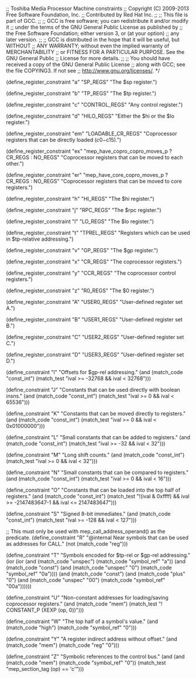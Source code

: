 ;; Toshiba Media Processor Machine constraints
;; Copyright (C) 2009-2013 Free Software Foundation, Inc.
;; Contributed by Red Hat Inc.
;;
;; This file is part of GCC.
;;
;; GCC is free software; you can redistribute it and/or modify it
;; under the terms of the GNU General Public License as published by
;; the Free Software Foundation; either version 3, or (at your option)
;; any later version.
;;
;; GCC is distributed in the hope that it will be useful, but WITHOUT
;; ANY WARRANTY; without even the implied warranty of MERCHANTABILITY
;; or FITNESS FOR A PARTICULAR PURPOSE.  See the GNU General Public
;; License for more details.
;;
;; You should have received a copy of the GNU General Public License
;; along with GCC; see the file COPYING3.  If not see
;; <http://www.gnu.org/licenses/>.  */



(define_register_constraint "a" "SP_REGS"
  "The $sp register.")

(define_register_constraint "b" "TP_REGS"
  "The $tp register.")

(define_register_constraint "c" "CONTROL_REGS"
  "Any control register.")

(define_register_constraint "d" "HILO_REGS"
  "Either the $hi or the $lo register.")

(define_register_constraint "em" "LOADABLE_CR_REGS"
  "Coprocessor registers that can be directly loaded ($c0-$c15).")

(define_register_constraint "ex" "mep_have_copro_copro_moves_p ? CR_REGS : NO_REGS"
  "Coprocessor registers that can be moved to each other.")

(define_register_constraint "er" "mep_have_core_copro_moves_p ? CR_REGS : NO_REGS"
  "Coprocessor registers that can be moved to core registers.")

(define_register_constraint "h" "HI_REGS"
  "The $hi register.")

(define_register_constraint "j" "RPC_REGS"
  "The $rpc register.")

(define_register_constraint "l" "LO_REGS"
  "The $lo register.")

(define_register_constraint "t" "TPREL_REGS"
  "Registers which can be used in $tp-relative addressing.")

(define_register_constraint "v" "GP_REGS"
  "The $gp register.")

(define_register_constraint "x" "CR_REGS"
  "The coprocessor registers.")

(define_register_constraint "y" "CCR_REGS"
  "The coprocessor control registers.")

(define_register_constraint "z" "R0_REGS"
  "The $0 register.")

(define_register_constraint "A" "USER0_REGS"
  "User-defined register set A.")

(define_register_constraint "B" "USER1_REGS"
  "User-defined register set B.")

(define_register_constraint "C" "USER2_REGS"
  "User-defined register set C.")

(define_register_constraint "D" "USER3_REGS"
  "User-defined register set D.")



(define_constraint "I"
  "Offsets for $gp-rel addressing."
  (and (match_code "const_int")
       (match_test "ival >= -32768 && ival < 32768")))

(define_constraint "J"
  "Constants that can be used directly with boolean insns."
  (and (match_code "const_int")
       (match_test "ival >= 0 && ival < 65536")))

(define_constraint "K"
  "Constants that can be moved directly to registers."
  (and (match_code "const_int")
       (match_test "ival >= 0 && ival < 0x01000000")))

(define_constraint "L"
  "Small constants that can be added to registers."
  (and (match_code "const_int")
       (match_test "ival >= -32 && ival < 32")))

(define_constraint "M"
  "Long shift counts."
  (and (match_code "const_int")
       (match_test "ival >= 0 && ival < 32")))

(define_constraint "N"
  "Small constants that can be compared to registers."
  (and (match_code "const_int")
       (match_test "ival >= 0 && ival < 16")))

(define_constraint "O"
  "Constants that can be loaded into the top half of registers."
  (and (match_code "const_int")
       (match_test "!(ival & 0xffff) && ival >= -2147483647-1 && ival <= 2147483647")))

(define_constraint "S"
  "Signed 8-bit immediates."
  (and (match_code "const_int")
       (match_test "ival >= -128 && ival < 127")))



;; This must only be used with mep_call_address_operand() as the predicate.
(define_constraint "R"
  "@internal
Near symbols that can be used as addresses for CALL."
  (not (match_code "reg")))

(define_constraint "T"
  "Symbols encoded for $tp-rel or $gp-rel addressing."
  (ior (ior
	(and (match_code "unspec")
	     (match_code "symbol_ref" "a"))
	(and (match_code "const")
	     (and (match_code "unspec" "0")
		  (match_code "symbol_ref" "0a"))))
       (and (match_code "const")
	    (and (match_code "plus" "0")
		 (and (match_code "unspec" "00")
		      (match_code "symbol_ref" "00a"))))))

(define_constraint "U"
  "Non-constant addresses for loading/saving coprocessor registers."
  (and (match_code "mem")
       (match_test "! CONSTANT_P (XEXP (op, 0))")))

(define_constraint "W"
  "The top half of a symbol's value."
  (and (match_code "high")
       (match_code "symbol_ref" "0")))

(define_constraint "Y"
  "A register indirect address without offset."
  (and (match_code "mem")
       (match_code "reg" "0")))

(define_constraint "Z"
  "Symbolic references to the control bus."
  (and (and (match_code "mem")
	    (match_code "symbol_ref" "0"))
       (match_test "mep_section_tag (op) == 'c'")))
